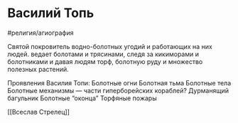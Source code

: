 # Василий Топь

#религия/агиография

Святой покровитель водно-болотных угодий и работающих на них людей. 
ведает болотами и трясинами, следя за кикиморами и болотниками и давая людям торф, болотную руду и множество полезных растений.

Проявления Василия Топи:
Болотные огни
Болотная тьма
Болотные тела
Болотные механизмы — части гиперборейских кораблей?
Дурманящий багульник
Болотные “оконца”
Торфяные пожары

[[Всеслав Стрелец]]